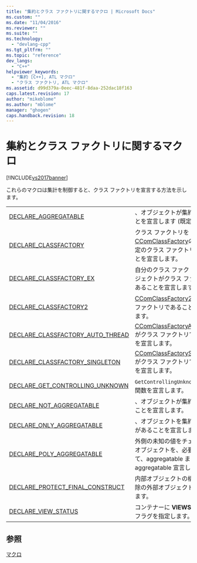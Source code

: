 ```yaml
---
title: "集約とクラス ファクトリに関するマクロ | Microsoft Docs"
ms.custom: ""
ms.date: "11/04/2016"
ms.reviewer: ""
ms.suite: ""
ms.technology: 
  - "devlang-cpp"
ms.tgt_pltfrm: ""
ms.topic: "reference"
dev_langs: 
  - "C++"
helpviewer_keywords: 
  - "集約 [C++], ATL マクロ"
  - "クラス ファクトリ, ATL マクロ"
ms.assetid: d99d379a-0eec-481f-8daa-252dac18f163
caps.latest.revision: 17
author: "mikeblome"
ms.author: "mblome"
manager: "ghogen"
caps.handback.revision: 18
---
```

# 集約とクラス ファクトリに関するマクロ
[!INCLUDE[vs2017banner](../../assembler/inline/includes/vs2017banner.md)]

これらのマクロは集計を制御すると、クラス ファクトリを宣言する方法を示します。  
  
|||  
|-|-|  
|[DECLARE\_AGGREGATABLE](../Topic/DECLARE_AGGREGATABLE.md)|、オブジェクトが集約できることを宣言します \(既定値\)。|  
|[DECLARE\_CLASSFACTORY](../Topic/DECLARE_CLASSFACTORY.md)|クラス ファクトリを [CComClassFactory](../../atl/reference/ccomclassfactory-class.md)の ATL の既定のクラス ファクトリであることを宣言します。|  
|[DECLARE\_CLASSFACTORY\_EX](../Topic/DECLARE_CLASSFACTORY_EX.md)|自分のクラス ファクトリ オブジェクトがクラス ファクトリであることを宣言します。|  
|[DECLARE\_CLASSFACTORY2](../Topic/DECLARE_CLASSFACTORY2.md)|[CComClassFactory2](../Topic/CComClassFactory2%20Class.md) がクラス ファクトリであることを宣言します。|  
|[DECLARE\_CLASSFACTORY\_AUTO\_THREAD](../Topic/DECLARE_CLASSFACTORY_AUTO_THREAD.md)|[CComClassFactoryAutoThread](../../atl/reference/ccomclassfactoryautothread-class.md) がクラス ファクトリであることを宣言します。|  
|[DECLARE\_CLASSFACTORY\_SINGLETON](../Topic/DECLARE_CLASSFACTORY_SINGLETON.md)|[CComClassFactorySingleton](../../atl/reference/ccomclassfactorysingleton-class.md) がクラス ファクトリであることを宣言します。|  
|[DECLARE\_GET\_CONTROLLING\_UNKNOWN](../Topic/DECLARE_GET_CONTROLLING_UNKNOWN.md)|`GetControllingUnknown` の仮想関数を宣言します。|  
|[DECLARE\_NOT\_AGGREGATABLE](../Topic/DECLARE_NOT_AGGREGATABLE.md)|、オブジェクトが集約できないことを宣言します。|  
|[DECLARE\_ONLY\_AGGREGATABLE](../Topic/DECLARE_ONLY_AGGREGATABLE.md)|、オブジェクトを集約する必要があることを宣言します。|  
|[DECLARE\_POLY\_AGGREGATABLE](../Topic/DECLARE_POLY_AGGREGATABLE.md)|外側の未知の値をチェックし、オブジェクトを、必要に応じて、aggregatable または not aggregatable 宣言します。|  
|[DECLARE\_PROTECT\_FINAL\_CONSTRUCT](../Topic/DECLARE_PROTECT_FINAL_CONSTRUCT.md)|内部オブジェクトの構築時に削除の外部オブジェクトを保護します。|  
|[DECLARE\_VIEW\_STATUS](../Topic/DECLARE_VIEW_STATUS.md)|コンテナーに **VIEWSTATUS** のフラグを指定します。|  
  
## 参照  
 [マクロ](../../atl/reference/atl-macros.md)